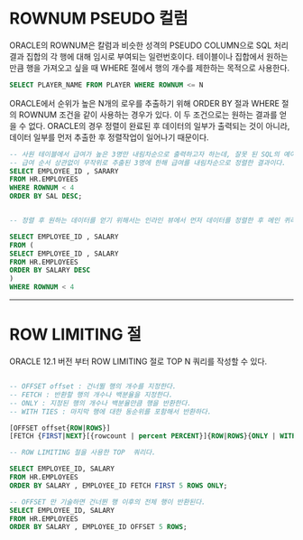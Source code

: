 # ROWNUM PSEUDO 컬럼

ORACLE의 ROWNUM은 칼럼과 비슷한 성격의 PSEUDO COLUMN으로 SQL 처리 결과 집합의 각 행에 대해 임시로 부여되는 일련번호이다.
테이블이나 집합에서 원하는 만큼 행을 가져오고 싶을 때 WHERE 절에서 행의 개수를 제한하는 목적으로 사용한다.

```SQL
SELECT PLAYER_NAME FROM PLAYER WHERE ROWNUM <= N
```

ORACLE에서 순위가 높은 N개의 로우를 추출하기 위해 ORDER BY 절과 WHERE 절의 ROWNUM 조건을 같이 사용하는 경우가 있다.
이 두 조건으로는 원하는 결과를 얻을 수 없다. ORACLE의 경우 정렬이 완료된 후 데이터의 일부가 출력되는 것이 아니라, 데이터 일부를 먼저 추출한 후 정렬작업이 일어나기 때문이다.

```SQL
-- 사원 테이블에서 급여가 높은 3명만 내림차순으로 출력하고자 하는데, 잘못 된 SQL의 예이다.
-- 급여 순서 상관없이 무작위로 추출된 3명에 한해 급여를 내림차순으로 정렬한 결과이다.
SELECT EMPLOYEE_ID , SARARY
FROM HR.EMPLOYEES
WHERE ROWNUM < 4
ORDER BY SAL DESC;


-- 정렬 후 원하는 데이터를 얻기 위해서는 인라인 뷰에서 먼저 데이터를 정렬한 후 메인 퀴리에서 ROWNUM 조건을 사용해야한다.

SELECT EMPLOYEE_ID , SALARY
FROM (
SELECT EMPLOYEE_ID , SALARY
FROM HR.EMPLOYEES
ORDER BY SALARY DESC
)
WHERE ROWNUM < 4
```

---

# ROW LIMITING 절

ORACLE 12.1 버전 부터 ROW LIMITING 절로 TOP N 쿼리를 작성할 수 있다.

```SQL

-- OFFSET offset : 건너뛸 행의 개수를 지정한다.
-- FETCH : 반환할 행의 개수나 백분율을 지정한다.
-- ONLY : 지정된 행의 개수나 백분율만큼 행을 반환한다.
-- WITH TIES : 마지막 행에 대한 동순위를 포함해서 반환하다.

[OFFSET offset{ROW|ROWS}]
[FETCH {FIRST|NEXT}[{rowcount | percent PERCENT}]{ROW|ROWS}{ONLY | WITH TIES}]

-- ROW LIMITING 절을 사용한 TOP  쿼리다.

SELECT EMPLOYEE_ID, SALARY
FROM HR.EMPLOYEES
ORDER BY SALARY , EMPLOYEE_ID FETCH FIRST 5 ROWS ONLY;

-- OFFSET 만 기술하면 건너뛴 행 이후의 전체 행이 반환된다.
SELECT EMPLOYEE_ID, SALARY
FROM HR.EMPLOYEES
ORDER BY SALARY , EMPLOYEE_ID OFFSET 5 ROWS;

```
